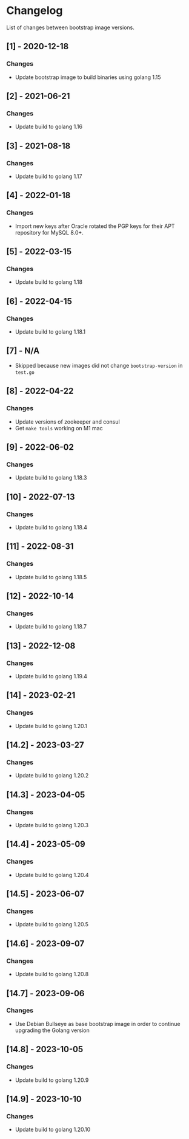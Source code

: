 # Changelog

List of changes between bootstrap image versions. 

## [1] - 2020-12-18
### Changes
- Update bootstrap image to build binaries using golang 1.15

## [2] - 2021-06-21
### Changes
- Update build to golang 1.16

## [3] - 2021-08-18
### Changes
- Update build to golang 1.17

## [4] - 2022-01-18
### Changes
- Import new keys after Oracle rotated the PGP keys for their APT repository for MySQL 8.0+.

## [5] - 2022-03-15
### Changes
- Update build to golang 1.18

## [6] - 2022-04-15
### Changes
- Update build to golang 1.18.1
 
## [7] - N/A
- Skipped because new images did not change `bootstrap-version` in `test.go`

## [8] - 2022-04-22
### Changes
- Update versions of zookeeper and consul
- Get `make tools` working on M1 mac

## [9] - 2022-06-02
### Changes
- Update build to golang 1.18.3

## [10] - 2022-07-13
### Changes
- Update build to golang 1.18.4

## [11] - 2022-08-31
### Changes
- Update build to golang 1.18.5

## [12] - 2022-10-14
### Changes
- Update build to golang 1.18.7

## [13] - 2022-12-08
### Changes
- Update build to golang 1.19.4

## [14] - 2023-02-21
### Changes
- Update build to golang 1.20.1

## [14.2] - 2023-03-27
### Changes
- Update build to golang 1.20.2

## [14.3] - 2023-04-05
### Changes
- Update build to golang 1.20.3

## [14.4] - 2023-05-09
### Changes
- Update build to golang 1.20.4

## [14.5] - 2023-06-07
### Changes
- Update build to golang 1.20.5

## [14.6] - 2023-09-07
### Changes
- Update build to golang 1.20.8

## [14.7] - 2023-09-06
### Changes
- Use Debian Bullseye as base bootstrap image in order to continue upgrading the Golang version

## [14.8] - 2023-10-05
### Changes
- Update build to golang 1.20.9

## [14.9] - 2023-10-10
### Changes
- Update build to golang 1.20.10